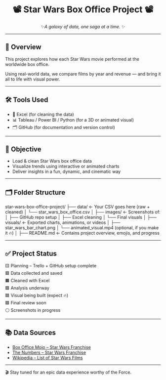
<div align="center">

# 📽️ Star Wars Box Office Project 📽️ 
 ✨*A galaxy of data, one saga at a time.* ✨

</div>

---


## 🚀 Overview
This project explores how each Star Wars movie performed at the worldwide box office. 

Using real-world data, we compare films by year and revenue — and bring it all to life with visual power.


---


## 🛠️ Tools Used
- 📁 Excel (for cleaning the data)
- 📊 Tableau / Power BI / Python (for a 3D or animated visual)
- 🗂️ GitHub (for documentation and version control)

---

## 🧠 Objective
- Load & clean Star Wars box office data
- Visualize trends using interactive or animated charts
- Deliver insights in a fun, dynamic, and cinematic way

---

## 🗂️ Folder Structure

star-wars-box-office-project/
├── data/             ← Your CSV goes here (raw + cleaned)
│   └── star_wars_box_office.csv
│
├── images/           ← Screenshots of:
│   ├── GitHub repo setup
│   ├── Excel cleaning
│   └── Final visuals
│
├── visuals/          ← Exported charts, animations, or videos
│   ├── star_wars_bar_chart.png
│   └── animated_visual.mp4  (optional, if you make it 🔥)
│
├── README.md         ← Contains project overview, emojis, and progress



---


## ✅ Project Status
🟨 Planning – Trello + GitHub setup complete  
🟥 Data collected and saved  
🟧 Cleaned with Excel  
🟩 Analysis underway  
🟦 Visual being built (expect 🔥)  
🟪 Final review soon  
⚪ Screenshots in progress

---

## 📚 Data Sources
- [Box Office Mojo – Star Wars Franchise](https://www.boxofficemojo.com/franchise/fr3125251845/)
- [The Numbers – Star Wars Franchise](https://www.the-numbers.com/movies/franchise/Star-Wars)
- [Wikipedia – List of Star Wars Films](https://en.wikipedia.org/wiki/List_of_Star_Wars_films)


---

🎬 Stay tuned for an epic data experience worthy of the Force.


